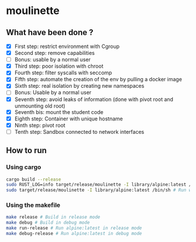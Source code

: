 # moulinette

## What have been done ?

- [X] First step: restrict environment with Cgroup
- [X] Second step: remove capabilities
- [ ] Bonus: usable by a normal user
- [X] Third step: poor isolation with chroot
- [X] Fourth step: filter syscalls with seccomp
- [X] Fifth step: automate the creation of the env by pulling a docker image
- [X] Sixth step: real isolation by creating new namespaces
- [ ] Bonus: Usable by a normal user
- [X] Seventh step: avoid leaks of information (done with pivot root and unmounting old root)
- [X] Seventh bis: mount the student code
- [X] Eighth step: Container with unique hostname
- [X] Ninth step: pivot root
- [ ] Tenth step: Sandbox connected to network interfaces

## How to run

### Using cargo

```sh
cargo build --release
sudo RUST_LOG=info target/release/moulinette -I library/alpine:latest /bin/sh # Run with logs
sudo target/release/moulinette -I library/alpine:latest /bin/sh # Run without logs
```

### Using the makefile

```sh
make release # Build in release mode
make debug # Build in debug mode
make run-release # Run alpine:latest in release mode
make debug-release # Run alpine:latest in debug mode
```